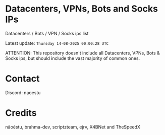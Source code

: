# Datacenters, VPNs, Bots and Socks IPs
 
Datacenters / Bots / VPN / Socks ips list

Latest update: `Thursday 14-08-2025 00:00:28 UTC` 

ATTENTION: This repository doesn't include all Datacenters, VPNs, Bots & Socks ips, 
but should include the vast majority of common ones.

# Contact
Discord: naoestu

# Credits
nãoéstu, brahma-dev, scriptzteam, ejrv, X4BNet and TheSpeedX
